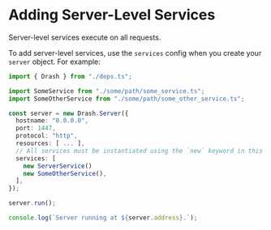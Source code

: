 # Adding Server-Level Services

Server-level services execute on all requests.

To add server-level services, use the `services` config when you create your `server` object. For example:

```typescript
import { Drash } from "./deps.ts";

import SomeService from "./some/path/some_service.ts";
import SomeOtherService from "./some/path/some_other_service.ts";

const server = new Drash.Server({
  hostname: "0.0.0.0",
  port: 1447,
  protocol: "http",
  resources: [ ... ],
  // All services must be instantiated using the `new` keyword in this array
  services: [
    new ServerService()
    new SomeOtherService(),
  ],
});

server.run();

console.log(`Server running at ${server.address}.`);
```